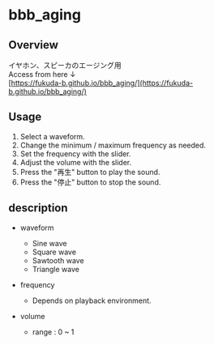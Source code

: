 # bbb_aging  
## Overview  
イヤホン、スピーカのエージング用  
Access from here ↓  
[https://fukuda-b.github.io/bbb_aging/](https://fukuda-b.github.io/bbb_aging/)  
  
## Usage  
1. Select a waveform.  
2. Change the minimum / maximum frequency as needed.  
3. Set the frequency with the slider.  
4. Adjust the volume with the slider.  
5. Press the "再生" button to play the sound.  
6. Press the "停止" button to stop the sound.  

## description  
- waveform  
  - Sine wave  
  - Square wave  
  - Sawtooth wave  
  - Triangle wave  
  
- frequency  
  - Depends on playback environment.  

- volume  
  - range : 0 ~ 1  
